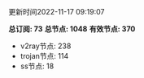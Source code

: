 更新时间2022-11-17 09:19:07

**总订阅: 73**
**总节点: 1048**
**有效节点: 370**
- v2ray节点: 238
- trojan节点: 114
- ss节点: 18
